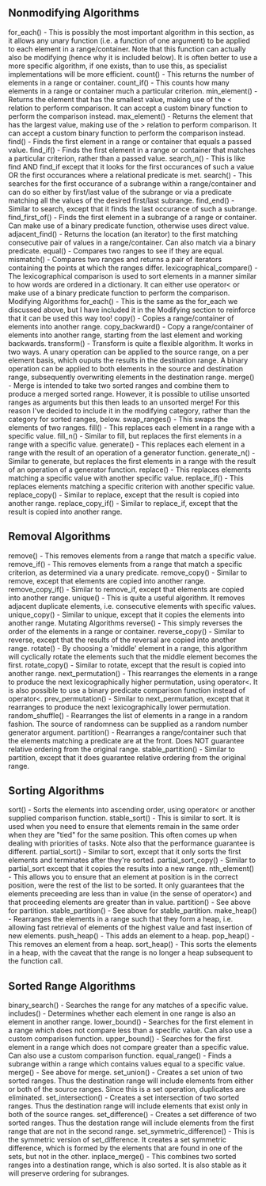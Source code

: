 ## Nonmodifying Algorithms

for_each() - This is possibly the most important algorithm in this section, as it allows any unary function (i.e. a function of one argument) to be applied to each element in a range/container. Note that this function can actually also be modifying (hence why it is included below). It is often better to use a more specific algorithm, if one exists, than to use this, as specialist implementations will be more efficient.
count() - This returns the number of elements in a range or container.
count_if() - This counts how many elements in a range or container much a particular criterion.
min_element() - Returns the element that has the smallest value, making use of the < relation to perform comparison. It can accept a custom binary function to perform the comparison instead.
max_element() - Returns the element that has the largest value, making use of the > relation to perform comparison. It can accept a custom binary function to perform the comparison instead.
find() - Finds the first element in a range or container that equals a passed value.
find_if() - Finds the first element in a range or container that matches a particular criterion, rather than a passed value.
search_n() - This is like find AND find_if except that it looks for the first  occurances of such a value OR the first  occurances where a relational predicate is met.
search() - This searches for the first occurance of a subrange within a range/container and can do so either by first/last value of the subrange or via a predicate matching all the values of the desired first/last subrange.
find_end() - Similar to search, except that it finds the last occurance of such a subrange.
find_first_of() - Finds the first element in a subrange of a range or container. Can make use of a binary predicate function, otherwise uses direct value.
adjacent_find() - Returns the location (an iterator) to the first matching consecutive pair of values in a range/container. Can also match via a binary predicate.
equal() - Compares two ranges to see if they are equal.
mismatch() - Compares two ranges and returns a pair of iterators containing the points at which the ranges differ.
lexicographical_compare() - The lexicographical comparison is used to sort elements in a manner similar to how words are ordered in a dictionary. It can either use operator< or make use of a binary predicate function to perform the comparison.
Modifying Algorithms
for_each() - This is the same as the for_each we discussed above, but I have included it in the Modifying section to reinforce that it can be used this way too!
copy() - Copies a range/container of elements into another range.
copy_backward() - Copy a range/container of elements into another range, starting from the last element and working backwards.
transform() - Transform is quite a flexible algorithm. It works in two ways. A unary operation can be applied to the source range, on a per element basis, which ouputs the results in the destination range. A binary operation can be applied to both elements in the source and destination range, subsequently overwriting elements in the destination range.
merge() - Merge is intended to take two sorted ranges and combine them to produce a merged sorted range. However, it is possible to utilise unsorted ranges as arguments but this then leads to an unsorted merge! For this reason I've decided to include it in the modifying category, rather than the category for sorted ranges, below.
swap_ranges() - This swaps the elements of two ranges.
fill() - This replaces each element in a range with a specific value.
fill_n() - Similar to fill, but replaces the first  elements in a range with a specific value.
generate() - This replaces each element in a range with the result of an operation of a generator function.
generate_n() - Similar to generate, but replaces the first  elements in a range with the result of an operation of a generator function.
replace() - This replaces elements matching a specific value with another specific value.
replace_if() - This replaces elements matching a specific criterion with another specific value.
replace_copy() - Similar to replace, except that the result is copied into another range.
replace_copy_if() - Similar to replace_if, except that the result is copied into another range.

## Removal Algorithms

remove() - This removes elements from a range that match a specific value.
remove_if() - This removes elements from a range that match a specific criterion, as determined via a unary predicate.
remove_copy() - Similar to remove, except that elements are copied into another range.
remove_copy_if() - Similar to remove_if, except that elements are copied into another range.
unique() - This is quite a useful algorithm. It removes adjacent duplicate elements, i.e. consecutive elements with specific values.
unique_copy() - Similar to unique, except that it copies the elements into another range.
Mutating Algorithms
reverse() - This simply reverses the order of the elements in a range or container.
reverse_copy() - Similar to reverse, except that the results of the reversal are copied into another range.
rotate() - By choosing a 'middle' element in a range, this algorithm will cyclically rotate the elements such that the middle element becomes the first.
rotate_copy() - Similar to rotate, except that the result is copied into another range.
next_permutation() - This rearranges the elements in a range to produce the next lexicographically higher permutation, using operator<. It is also possible to use a binary predicate comparison function instead of operator<.
prev_permutation() - Similar to next_permutation, except that it rearranges to produce the next lexicographically lower permutation.
random_shuffle() - Rearranges the list of elements in a range in a random fashion. The source of randomness can be supplied as a random number generator argument.
partition() - Rearranges a range/container such that the elements matching a predicate are at the front. Does NOT guarantee relative ordering from the original range.
stable_partition() - Similar to partition, except that it does guarantee relative ordering from the original range.

## Sorting Algorithms
sort() - Sorts the elements into ascending order, using operator< or another supplied comparison function.
stable_sort() - This is similar to sort. It is used when you need to ensure that elements remain in the same order when they are "tied" for the same position. This often comes up when dealing with priorities of tasks. Note also that the performance guarantee is different.
partial_sort() - Similar to sort, except that it only sorts the first  elements and terminates after they're sorted.
partial_sort_copy() - Similar to partial_sort except that it copies the results into a new range.
nth_element() - This allows you to ensure that an element at position  is in the correct position, were the rest of the list to be sorted. It only guarantees that the elements preceeding  are less than in value (in the sense of operator<) and that proceeding elements are greater than in value.
partition() - See above for partition.
stable_partition() - See above for stable_partition.
make_heap() - Rearranges the elements in a range such that they form a heap, i.e. allowing fast retrieval of elements of the highest value and fast insertion of new elements.
push_heap() - This adds an element to a heap.
pop_heap() - This removes an element from a heap.
sort_heap() - This sorts the elements in a heap, with the caveat that the range is no longer a heap subsequent to the function call.

## Sorted Range Algorithms
binary_search() - Searches the range for any matches of a specific value.
includes() - Determines whether each element in one range is also an element in another range.
lower_bound() - Searches for the first element in a range which does not compare less than a specific value. Can also use a custom comparison function.
upper_bound() - Searches for the first element in a range which does not compare greater than a specific value. Can also use a custom comparison function.
equal_range() - Finds a subrange within a range which contains values equal to a specific value.
merge() - See above for merge.
set_union() - Creates a set union of two sorted ranges. Thus the destination range will include elements from either or both of the source ranges. Since this is a set operation, duplicates are eliminated.
set_intersection() - Creates a set intersection of two sorted ranges. Thus the destination range will include elements that exist only in both of the source ranges.
set_difference() - Creates a set difference of two sorted ranges. Thus the destation range will include elements from the first range that are not in the second range.
set_symmetric_difference() - This is the symmetric version of set_difference. It creates a set symmetric difference, which is formed by the elements that are found in one of the sets, but not in the other.
inplace_merge() - This combines two sorted ranges into a destination range, which is also sorted. It is also stable as it will preserve ordering for subranges.